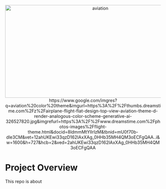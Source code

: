 <p align="center">
  <img width="600" height="300" alt="aviation" src="https://github.com/user-attachments/assets/fc19ac5b-e32a-43de-8b48-6f7f99a625c1">
  https://www.google.com/imgres?q=aviation%20color%20theme&imgurl=https%3A%2F%2Fthumbs.dreamstime.com%2Fz%2Fairplane-flight-flat-design-top-view-aviation-theme-d-render-analogous-color-scheme-generative-ai-326527820.jpg&imgrefurl=https%3A%2F%2Fwww.dreamstime.com%2Fphotos-images%2Fflight-theme.html&docid=8ldmmMtYllrIzM&tbnid=mU0f70b-dle3CM&vet=12ahUKEwi33qzD162IAxXAg_0HHb35MH4QM3oECFgQAA..i&w=1600&h=727&hcb=2&ved=2ahUKEwi33qzD162IAxXAg_0HHb35MH4QM3oECFgQAA

# Project Overview
This repo is about
